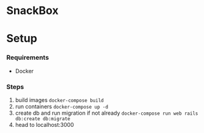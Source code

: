 # SnackBox

# Setup

### Requirements

- Docker

### Steps

1. build images `docker-compose build`
2. run containers `docker-compose up -d`
3. create db and run migration if not already `docker-compose run web rails db:create db:migrate`
4. head to localhost:3000
